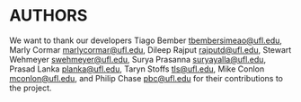 # AUTHORS

We want to thank our developers Tiago Bember tbembersimeao@ufl.edu, Marly Cormar marlycormar@ufl.edu, Dileep Rajput rajputd@ufl.edu, Stewart Wehmeyer swehmeyer@ufl.edu,  Surya Prasanna suryayalla@ufl.edu, Prasad Lanka planka@ufl.edu, Taryn Stoffs tls@ufl.edu, Mike Conlon mconlon@ufl.edu, and Philip Chase pbc@ufl.edu for their contributions to the project.

